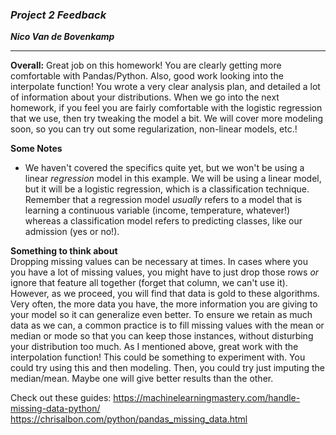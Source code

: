 ### ***Project 2 Feedback***

***Nico Van de Bovenkamp***

***

**Overall:** Great job on this homework! You are clearly getting more comfortable with Pandas/Python. Also, good work looking into the interpolate function! You wrote a very clear analysis plan, and detailed a lot of information about your distributions. When we go into the next homework, if you feel you are fairly comfortable with the logistic regression that we use, then try tweaking the model a bit. We will cover more modeling soon, so you can try out some regularization, non-linear models, etc.! 


**Some Notes**

* We haven't covered the specifics quite yet, but we won't be using a linear _regression_ model in this example. We will be using a linear model, but it will be a logistic regression, which is a classification technique. Remember that a regression model _usually_ refers to a model that is learning a continuous variable (income, temperature, whatever!) whereas a classification model refers to predicting classes, like our admission (yes or no!).

**Something to think about**  
Dropping missing values can be necessary at times. In cases where you you have a lot of missing values, you might have to just drop those rows *or* ignore that feature all together (forget that column, we can't use it). However, as we proceed, you will find that data is gold to these algorithms. Very often, the more data you have, the more information you are giving to your model so it can generalize even better. To ensure we retain as much data as we can, a common practice is to fill missing values with the mean or median or mode so that you can keep those instances, without disturbing your distribution too much. As I mentioned above, great work with the interpolation function! This could be something to experiment with. You could try using this and then modeling. Then, you could try just imputing the median/mean. Maybe one will give better results than the other.

Check out these guides:
https://machinelearningmastery.com/handle-missing-data-python/
https://chrisalbon.com/python/pandas_missing_data.html
